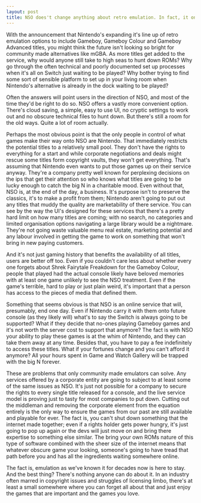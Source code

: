 ```yaml
---
layout: post
title: NSO does't change anything about retro emulation. In fact, it only makes the emulators we allready had more important than ever.
---
```


With the announcement that Nintendo's expanding it's line up of retro emulation options to include Gameboy, Gameboy Colour and Gameboy Advanced titles, you might think the future isn't looking so bright for community made alternatives like mGBA. As more titles get added to the service, why would anyone still take to high seas to hunt down ROMs? Why go through the often technical and poorly documented set up processes when it's all on Switch just waiting to be played? Why bother trying to find some sort of sensible platform to set up in your living room when Nintendo's alternative is already in the dock waiting to be played?

Often the answers will point users in the direction of NSO, and most of the time they'd be right to do so. NSO offers a vastly more convenient option. There's cloud saving, a simple, easy to use UI, no cryptic settings to work out and no obscure technical files to hunt down. But there's still a room for the old ways. Quite a lot of room actually.

Perhaps the most obvious point is that the only people in control of what games make their way onto NSO are Nintendo. That immediately restricts the potential titles to a relatively small pool. They don't have the rights to everything for a start and while corporate negotiations and deals might rescue some titles form copyright vaults, they won't get everything. That's assuming that Nintendo even wants to put those games up on their service anyway. They're a company pretty well known for perplexing decisions on the ips that get their attention so who knows what titles are going to be lucky enough to catch the big N in a charitable mood. Even without that, NSO is, at the end of the day, a business. It's purpose isn't to preserve the classics, it's to make a profit from them; Nintendo aren't going to put out any titles that muddy the quality are marketability of there service. You can see by the way the UI's designed for these services that there's a pretty hard limit on how many titles are coming; with no search, no categories and limited organisation options navigating a large library would be a nightmare. They're not going waste valuable menu real estate, marketing potential and any labour involved in getting the game to work on something that won't bring in new paying customers.

And it's not just gaming history that benefits the availability of all titles, users are better off too. Even if you couldn't care less about whether every one forgets about Shrek Fairytale Freakdown for the Gameboy Colour, people that played had the actual console likely have beloved memories with at least one game unlikely to see the NSO treatment. Even if the game's terrible, hard to play or just plain weird, it's important that a person has access to the pieces of media that defined them.

Something that seems obvious is that NSO is an online service that will, presumably, end one day. Even if Nintendo carry it with them onto future console (as they likely will) what's to say the Switch is always going to be supported? What if they decide that no-ones playing Gameboy games and it's not worth the server cost to support that anymore? The fact is with NSO your ability to play these games is at the whim of Nintendo, and they can take them away at any time. Besides that, you have to pay a fee indefinitely to access these titles. What if your fortunes change and you can't afford it anymore? All your hours spent in Game and Watch Gallery will be trapped with the big N forever.

These are problems that only community made emulators can solve. Any services offered by a corporate entity are going to subject to at least some of the same issues as NSO. It's just not possible for a company to secure the rights to every single title released for a console, and the live service model is proving just to tasty for most companies to put down. Cutting out the middleman and removing the corporate element from the equation entirely is the only way to ensure the games from our past are still available and playable for ever. The fact is, you can't shut down something that the internet made together; even if a rights holder gets power hungry, it's just going to pop up again or the devs will just move on and bring there expertise to something else similar. The bring your own ROMs nature of this type of software combined with the sheer size of the internet means that whatever obscure game your looking, someone's going to have tread that path before you and has all the ingredients waiting somewhere online. 

The fact is, emulation as we've known it for decades now is here to stay. And the best thing? There's nothing anyone can do about it. In an industry often marred in copyright issues and struggles of licensing limbo, there's at least a small somewhere where you can forget all about that and just enjoy the games that are important and the games you love. 